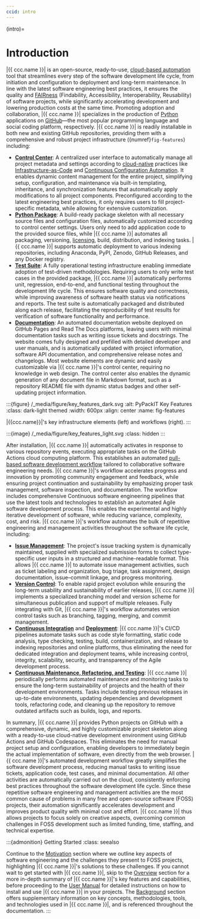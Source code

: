 ```yaml
---
ccid: intro
---
```


(intro)=
# Introduction

|{{ ccc.name }}| is an open-source, ready-to-use, [cloud-based automation](#motiv-cloud-auto) tool
that streamlines every step of the software development life cycle,
from initiation and configuration to deployment and long-term maintenance.
In line with the latest software engineering best practices,
it ensures the quality and [FAIRness](#motiv-fairness) 
(Findability, Accessibility, Interoperability, Reusability)
of software projects,
while significantly accelerating development
and lowering production costs at the same time.
Promoting adoption and collaboration,
|{{ ccc.name }}| specializes in the production of [Python](#bg-py) applications on [GitHub](#bg-gh)—the
most popular programming language and social coding platform, respectively.
|{{ ccc.name }}| is readily installable in both new and existing GitHub repositories,
providing them with a comprehensive and robust project infrastructure ({numref}`fig-features`) including:

- [**Control Center**](#overview-cc): A centralized user interface to automatically manage 
  all project metadata and settings according to [cloud-native](#bg-cloud-native) practices 
  like [Infrastructure-as-Code](#bg-iac) and [Continuous Configuration Automation](#bg-cca). 
  It enables dynamic content management for the entire project, 
  simplifying setup, configuration, and maintenance via built-in templating, 
  inheritance, and synchronization features 
  that automatically apply modifications to all project components. 
  Preconfigured according to the latest engineering best practices, 
  it only requires users to fill project-specific metadata,
  while allowing for extensive customization.
- [**Python Package**](#overview-pkg): A build-ready package skeleton
  with all necessary source files and configuration files, 
  automatically customized according to control center settings. 
  Users only need to add application code to the provided source files, 
  while |{{ ccc.name }}| automates all packaging, versioning, [licensing](#overview-license),
  build, distribution, and indexing tasks.
  |{{ ccc.name }}| supports automatic deployment to various indexing repositories, 
  including Anaconda, PyPI, Zenodo, GitHub Releases, and any Docker registry.
- [**Test Suite**](#overview-testsuite): A fully operational testing infrastructure 
  enabling immediate adoption of test-driven methodologies. 
  Requiring users to only write test cases in the provided package, 
  |{{ ccc.name }}| automatically performs unit, regression, end-to-end, 
  and functional testing throughout the development life cycle. 
  This ensures software quality and correctness, 
  while improving awareness of software health status via notifications and reports. 
  The test suite is automatically packaged and distributed along each release, 
  facilitating the reproducibility of test results 
  for verification of software functionality and performance.
- [**Documentation**](#overview-docs): An automated documentation website
  deployed on GitHub Pages and Read The Docs platforms, 
  leaving users with minimal documentation tasks such as writing issue tickets and docstrings. 
  The website comes fully designed and prefilled with detailed developer and user manuals, 
  and is automatically updated with project information, software API documentation, 
  and comprehensive release notes and changelogs. 
  Most website elements are dynamic and easily customizable via |{{ ccc.name }}|'s control center, 
  requiring no knowledge in web design. 
  The control center also enables the dynamic generation of any document file in Markdown format, 
  such as a repository README file with dynamic status badges
  and other self-updating project information.


:::{figure} /_media/figure/key_features_dark.svg
:alt: PyPackIT Key Features
:class: dark-light themed
:width: 600px
:align: center
:name: fig-features

|{{ccc.name}}|'s key infrastructure elements (left) and workflows (right).
:::

:::{image} /_media/figure/key_features_light.svg
:class: hidden
:::


After installation, |{{ ccc.name }}| automatically activates in response to various repository events, 
executing appropriate tasks on the GitHub Actions cloud computing platform. 
This establishes an automated [pull-based software development workflow](#motiv-workflow) 
tailored to collaborative software engineering needs. 
|{{ ccc.name }}|'s workflow accelerates progress and innovation 
by promoting community engagement and feedback, 
while ensuring project continuation and sustainability 
by emphasizing proper task management, software inspection, and documentation. 
The workflow includes comprehensive Continuous software engineering pipelines 
that use the latest tools and technologies to establish an automated Agile software development process. 
This enables the experimental and highly iterative development of software, 
while reducing variance, complexity, cost, and risk.
|{{ ccc.name }}|'s workflow automates the bulk of 
repetitive engineering and management activities throughout the software life cycle, including:

- [**Issue Management**](#overview-its): The project's issue tracking system is dynamically maintained, 
  supplied with specialized submission forms to collect type-specific user inputs 
  in a structured and machine-readable format. 
  This allows |{{ ccc.name }}| to automate issue management activities, 
  such as ticket labeling and organization, bug triage, task assignment, 
  design documentation, issue–commit linkage, and progress monitoring.
- [**Version Control**](#overview-vcs): To enable rapid project evolution 
  while ensuring the long-term usability and sustainability of earlier releases, 
  |{{ ccc.name }}| implements a specialized branching model and version scheme 
  for simultaneous publication and support of multiple releases. 
  Fully integrating with Git, |{{ ccc.name }}|'s workflow automates version control tasks 
  such as branching, tagging, merging, and commit management.
- [**Continuous Integration**](#overview-ci) and [**Deployment**](#overview-cd):
  |{{ ccc.name }}|'s CI/CD pipelines automate tasks 
  such as code style formatting, static code analysis, type checking, testing, build, 
  containerization, and release to indexing repositories and online platforms, 
  thus eliminating the need for dedicated integration and deployment teams, 
  while increasing control, integrity, scalability, security,
  and transparency of the Agile development process.
- [**Continuous Maintenance, Refactoring, and Testing**](#overview-cm):
  |{{ ccc.name }}| periodically performs 
  automated maintenance and monitoring tasks to ensure the long-term sustainability of projects 
  and the health of their development environments. 
  Tasks include testing previous releases in up-to-date environments, 
  updating dependencies and development tools, 
  refactoring code, and cleaning up the repository 
  to remove outdated artifacts such as builds, logs, and reports.


In summary, |{{ ccc.name }}| provides Python projects on GitHub 
with a comprehensive, dynamic, and highly customizable project skeleton 
along with a ready-to-use cloud-native development environment
using GitHub Actions and GitHub Codespaces.
This eliminates the need for manual project setup and configuration, 
enabling developers to immediately begin the actual implementation of software, 
even directly from the web browser. 
|{{ ccc.name }}|'s automated development workflow
greatly simplifies the software development process, 
reducing manual tasks to writing issue tickets, 
application code, test cases, and minimal documentation. 
All other activities are automatically carried out on the cloud, 
consistently enforcing best practices throughout the software development life cycle. 
Since these repetitive software engineering and management activities 
are the most common cause of problems in many free and open-source software (FOSS) projects, 
their automation significantly accelerates development
and improves product quality with minimal cost and effort. 
|{{ ccc.name }}| thus allows projects to focus solely on creative aspects,
overcoming common challenges in FOSS development
such as limited funding, time, staffing, and technical expertise.


:::{admonition} Getting Started
:class: seealso

Continue to the [Motivation](#overview) section
where we outline key aspects of software engineering and
the challenges they present to FOSS projects,
highlighting |{{ ccc.name }}|'s solutions to these challenges.
If you cannot wait to get started with |{{ ccc.name }}|,
skip to the [Overview](#overview) section for
a more in-depth summary of |{{ ccc.name }}|'s 
key features and capabilities, before proceeding to the
[User Manual](#manual) for detailed instructions
on how to install and use |{{ ccc.name }}| in your projects.
The [Background](#bg) section offers
supplementary information on key concepts, methodologies, 
tools, and technologies used in |{{ ccc.name }}|,
and is referenced throughout the documentation.
:::
